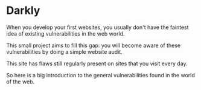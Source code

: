 # Darkly

When you develop your first websites, you usually don't have the
faintest idea of existing vulnerabilities in the web world.

This small project aims to fill this gap: you will become aware of
these vulnerabilities by doing a simple website audit.

This site has flaws
still regularly present on sites that you visit every day.

So here is a big introduction to the general vulnerabilities found in
the world of the web.
